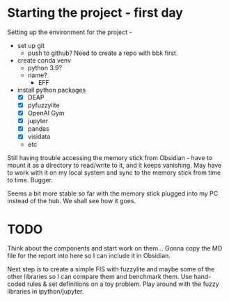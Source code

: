 # Starting the project - first day


Setting up the environment for the project -

- set up git
    - push to github? Need to create a repo with bbk first.
- create conda venv
    - python 3.9?
    - name?
        - EFF
- install python packages
    - [x] DEAP
    - [x] pyfuzzylite
    - [x] OpenAI Gym
    - [x] jupyter
    - [x] pandas
    - [x] visidata
    - etc


Still having trouble accessing the memory stick from Obsidian - have to mount it as a directory to read/write to it, and it keeps vanishing.  May have to work with it on my local system and sync to the memory stick from time to time.  Bugger.

Seems a bit more stable so far with the memory stick plugged into my PC instead of the hub.  We shall see how it goes.

# TODO
Think about the components and start work on them...
Gonna copy the MD file for the report into here so I can include it in Obsidian.

Next step is to create a simple FIS with fuzzylite and maybe some of the other libraries so I can compare them and benchmark them.  Use hand-coded rules & set definitions on a toy problem.  Play around with the fuzzy libraries in ipython/jupyter.


